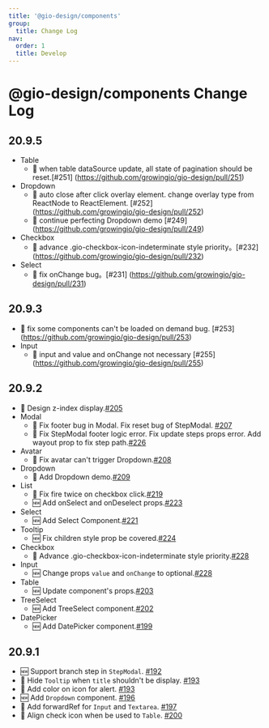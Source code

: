```yaml
---
title: '@gio-design/components'
group:
  title: Change Log
nav:
  order: 1
  title: Develop
---
```


# @gio-design/components Change Log

## 20.9.5

- Table
  - 🐛 when table dataSource update, all state of pagination should be reset.[#251] (https://github.com/growingio/gio-design/pull/251)
- Dropdown
  - 🐛 auto close after click overlay element. change overlay type from ReactNode to ReactElement. [#252] (https://github.com/growingio/gio-design/pull/252)
  - 📖 continue perfecting Dropdown demo [#249] (https://github.com/growingio/gio-design/pull/249)
- Checkbox
  - 💄 advance .gio-checkbox-icon-indeterminate style priority。[#232] (https://github.com/growingio/gio-design/pull/232)
- Select
  - 🐛 fix onChange bug。[#231] (https://github.com/growingio/gio-design/pull/231)


## 20.9.3

- 🐛 fix some components can't be loaded on demand bug. [#253] (https://github.com/growingio/gio-design/pull/253)
- Input
  - 🐛 input and value and onChange not necessary [#255] (https://github.com/growingio/gio-design/pull/255)

## 20.9.2

- 💄 Design z-index display.[#205](https://github.com/growingio/gio-design/pull/205)
- Modal
  - 🐛 Fix footer bug in Modal. Fix reset bug of StepModal. [#207](https://github.com/growingio/gio-design/pull/207)
  - 🐛 Fix StepModal footer logic error. Fix update steps props error. Add wayout prop to fix step path.[#226](https://github.com/growingio/gio-design/pull/226)
- Avatar
  - 🐛 Fix avatar can't trigger Dropdown.[#208](https://github.com/growingio/gio-design/pull/208)
- Dropdown
  - 📖 Add Dropdown demo.[#209](https://github.com/growingio/gio-design/pull/209)
- List
  - 🐛 Fix fire twice on checkbox click.[#219](https://github.com/growingio/gio-design/pull/219)
  - 🆕 Add onSelect and onDeselect props.[#223](https://github.com/growingio/gio-design/pull/223)
- Select
  - 🆕 Add Select Component.[#221](https://github.com/growingio/gio-design/pull/221)
- Tooltip
  - 🆕 Fix children style prop be covered.[#224](https://github.com/growingio/gio-design/pull/224)
- Checkbox
  - 💄 Advance .gio-checkbox-icon-indeterminate style priority.[#228](https://github.com/growingio/gio-design/pull/227)
- Input
  - 🆕 Change props `value` and `onChange` to optional.[#228](https://github.com/growingio/gio-design/pull/228)
- Table
  - 🆕 Update component's props.[#203](https://github.com/growingio/gio-design/pull/203)
- TreeSelect
  - 🆕 Add TreeSelect component.[#202](https://github.com/growingio/gio-design/pull/202)
- DatePicker
  - 🆕 Add DatePicker component.[#199](https://github.com/growingio/gio-design/pull/199)

## 20.9.1

- 🆕 Support branch step in `StepModal`. [#192](https://github.com/growingio/gio-design/pull/192)
- 🐛 Hide `Tooltip` when `title` shouldn't be display. [#193](https://github.com/growingio/gio-design/pull/193)
- 🐛 Add color on icon for alert. [#193](https://github.com/growingio/gio-design/pull/193)
- 🆕 Add `Dropdown` component. [#196](https://github.com/growingio/gio-design/pull/196)
- 🐛 Add forwardRef for `Input` and `Textarea`. [#197](https://github.com/growingio/gio-design/pull/197)
- 🐛 Align check icon when be used to `Table`. [#200](https://github.com/growingio/gio-design/pull/200)
